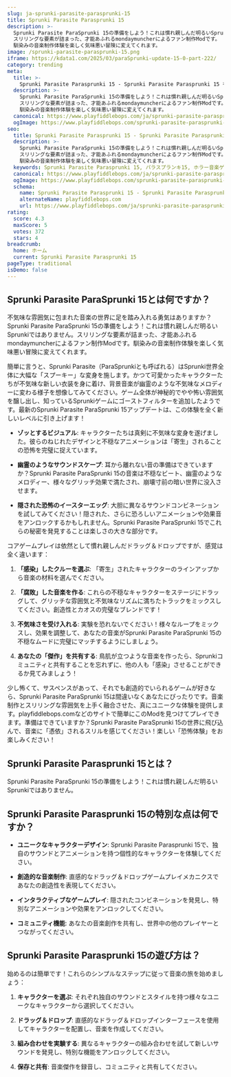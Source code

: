 ```yaml
---
slug: ja-sprunki-parasite-parasprunki-15
title: Sprunki Parasite Parasprunki 15
description: >-
  Sprunki Parasite ParaSprunki 15の準備をしよう！これは慣れ親しんだ明るいSprunkiではありません。
  スリリングな要素が詰まった、才能あふれるmondaymuncherによるファン制作Modです。
  馴染みの音楽制作体験を楽しく気味悪い冒険に変えてくれます。
image: /sprunki-parasite-parasprunki-15.png
iframe: https://kdata1.com/2025/03/paraSprunki-update-15-0-part-222/
category: trending
meta:
  title: >-
    Sprunki Parasite Parasprunki 15 - Sprunki Parasite Parasprunki 15 をオンラインでプレイ
  description: >-
    Sprunki Parasite ParaSprunki 15の準備をしよう！これは慣れ親しんだ明るいSprunkiではありません。
    スリリングな要素が詰まった、才能あふれるmondaymuncherによるファン制作Modです。
    馴染みの音楽制作体験を楽しく気味悪い冒険に変えてくれます。
  canonical: https://www.playfiddlebops.com/ja/sprunki-parasite-parasprunki-15/
  ogImage: https://www.playfiddlebops.com/sprunki-parasite-parasprunki-15.png
seo:
  title: Sprunki Parasite Parasprunki 15 - Sprunki Parasite Parasprunki 15 をオンラインでプレイ
  description: >-
    Sprunki Parasite ParaSprunki 15の準備をしよう！これは慣れ親しんだ明るいSprunkiではありません。
    スリリングな要素が詰まった、才能あふれるmondaymuncherによるファン制作Modです。
    馴染みの音楽制作体験を楽しく気味悪い冒険に変えてくれます。
  keywords: Sprunki Parasite Parasprunki 15, パラスプランキ15, ホラー音楽ゲーム
  canonical: https://www.playfiddlebops.com/ja/sprunki-parasite-parasprunki-15/
  ogImage: https://www.playfiddlebops.com/sprunki-parasite-parasprunki-15.png
  schema:
    name: Sprunki Parasite Parasprunki 15 - Sprunki Parasite Parasprunki 15 をオンラインでプレイ
    alternateName: playfiddlebops.com
    url: https://www.playfiddlebops.com/ja/sprunki-parasite-parasprunki-15/
rating:
  score: 4.3
  maxScore: 5
  votes: 372
  stars: 4
breadcrumb:
  home: ホーム
  current: Sprunki Parasite Parasprunki 15
pageType: traditional
isDemo: false
---
```


## Sprunki Parasite ParaSprunki 15とは何ですか？

不気味な雰囲気に包まれた音楽の世界に足を踏み入れる勇気はありますか？Sprunki Parasite ParaSprunki 15の準備をしよう！これは慣れ親しんだ明るいSprunkiではありません。スリリングな要素が詰まった、才能あふれるmondaymuncherによるファン制作Modです。馴染みの音楽制作体験を楽しく気味悪い冒険に変えてくれます。

簡単に言うと、Sprunki Parasite（ParaSprunkiとも呼ばれる）はSprunki世界全体に大幅な「スプーキー」な変身を施します。かつて可愛かったキャラクターたちが不気味な新しい衣装を身に着け、背景音楽が幽霊のような不気味なメロディーに変わる様子を想像してみてください。ゲーム全体が神秘的でやや怖い雰囲気を醸し出し、知っているSprunkiゲームにゴーストフィルターを追加したようです。最新のSprunki Parasite ParaSprunki 15アップデートは、この体験を全く新しいレベルに引き上げます！

- **ゾッとするビジュアル**: キャラクターたちは真剣に不気味な変身を遂げました。彼らのねじれたデザインと不穏なアニメーションは「寄生」されることの恐怖を完璧に捉えています。

- **幽霊のようなサウンドスケープ**: 耳から離れない音の準備はできていますか？Sprunki Parasite ParaSprunki 15の音楽は不穏なビート、幽霊のようなメロディー、様々なグリッチ効果で満たされ、崩壊寸前の暗い世界に没入させます。

- **隠された恐怖のイースターエッグ**: 大胆に異なるサウンドコンビネーションを試してみてください！隠された、さらに恐ろしいアニメーションや効果音をアンロックするかもしれません。Sprunki Parasite ParaSprunki 15でこれらの秘密を発見することは楽しさの大きな部分です。

コアゲームプレイは依然として慣れ親しんだドラッグ＆ドロップですが、感覚は全く違います：

1. **「感染」したクルーを選ぶ**: 「寄生」されたキャラクターのラインアップから音楽の材料を選んでください。

2. **「腐敗」した音楽を作る**: これらの不穏なキャラクターをステージにドラッグして、グリッチな雰囲気と不気味なリズムに満ちたトラックをミックスしてください。創造性とカオスの完璧なブレンドです！

3. **不気味さを受け入れる**: 実験を恐れないでください！様々なループをミックスし、効果を調整して、あなたの音楽がSprunki Parasite ParaSprunki 15の不穏なムードに完璧にマッチするようにしましょう。

4. **あなたの「傑作」を共有する**: 鳥肌が立つような音楽を作ったら、Sprunkiコミュニティと共有することを忘れずに、他の人も「感染」させることができるか見てみましょう！

少し怖くて、サスペンスがあって、それでも創造的でいられるゲームが好きなら、Sprunki Parasite ParaSprunki 15は間違いなくあなたにぴったりです。音楽制作とスリリングな雰囲気を上手く融合させた、真にユニークな体験を提供します。playfiddlebops.comなどのサイトで簡単にこのModを見つけてプレイできます。準備はできていますか？Sprunki Parasite ParaSprunki 15の世界に飛び込んで、音楽に「憑依」されるスリルを感じてください！楽しい「恐怖体験」をお楽しみください！

## Sprunki Parasite Parasprunki 15とは？

Sprunki Parasite ParaSprunki 15の準備をしよう！これは慣れ親しんだ明るいSprunkiではありません。

## Sprunki Parasite Parasprunki 15の特別な点は何ですか？

- **ユニークなキャラクターデザイン**: Sprunki Parasite Parasprunki 15で、独自のサウンドとアニメーションを持つ個性的なキャラクターを体験してください。

- **創造的な音楽制作**: 直感的なドラッグ＆ドロップゲームプレイメカニクスであなたの創造性を表現してください。

- **インタラクティブなゲームプレイ**: 隠されたコンビネーションを発見し、特別なアニメーションや効果をアンロックしてください。

- **コミュニティ機能**: あなたの音楽創作を共有し、世界中の他のプレイヤーとつながってください。

## Sprunki Parasite Parasprunki 15の遊び方は？

始めるのは簡単です！これらのシンプルなステップに従って音楽の旅を始めましょう：

1. **キャラクターを選ぶ**: それぞれ独自のサウンドとスタイルを持つ様々なユニークなキャラクターから選択してください。

2. **ドラッグ＆ドロップ**: 直感的なドラッグ＆ドロップインターフェースを使用してキャラクターを配置し、音楽を作成してください。

3. **組み合わせを実験する**: 異なるキャラクターの組み合わせを試して新しいサウンドを発見し、特別な機能をアンロックしてください。

4. **保存と共有**: 音楽傑作を録音し、コミュニティと共有してください。